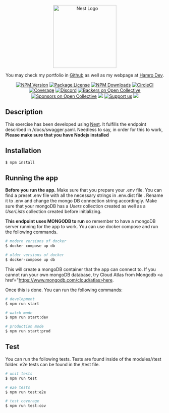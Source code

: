 <p align="center">
  <a href="http://nestjs.com/" target="blank"><img src="https://nestjs.com/img/logo-small.svg" width="200" alt="Nest Logo" /></a>
</p>

[circleci-image]: https://img.shields.io/circleci/build/github/nestjs/nest/master?token=abc123def456
[circleci-url]: https://circleci.com/gh/nestjs/nest

  <p align="center">You may check my portfolio in <a href="https://github.com/troindx" target="_blank">Github</a> as well as my webpage at <a href="https://www.hamrodev.com" target="_blank">Hamro Dev</a>.</p>
    <p align="center">
<a href="https://www.npmjs.com/~nestjscore" target="_blank"><img src="https://img.shields.io/npm/v/@nestjs/core.svg" alt="NPM Version" /></a>
<a href="https://www.npmjs.com/~nestjscore" target="_blank"><img src="https://img.shields.io/npm/l/@nestjs/core.svg" alt="Package License" /></a>
<a href="https://www.npmjs.com/~nestjscore" target="_blank"><img src="https://img.shields.io/npm/dm/@nestjs/common.svg" alt="NPM Downloads" /></a>
<a href="https://circleci.com/gh/nestjs/nest" target="_blank"><img src="https://img.shields.io/circleci/build/github/nestjs/nest/master" alt="CircleCI" /></a>
<a href="https://coveralls.io/github/nestjs/nest?branch=master" target="_blank"><img src="https://coveralls.io/repos/github/nestjs/nest/badge.svg?branch=master#9" alt="Coverage" /></a>
<a href="https://discord.gg/G7Qnnhy" target="_blank"><img src="https://img.shields.io/badge/discord-online-brightgreen.svg" alt="Discord"/></a>
<a href="https://opencollective.com/nest#backer" target="_blank"><img src="https://opencollective.com/nest/backers/badge.svg" alt="Backers on Open Collective" /></a>
<a href="https://opencollective.com/nest#sponsor" target="_blank"><img src="https://opencollective.com/nest/sponsors/badge.svg" alt="Sponsors on Open Collective" /></a>
  <a href="https://paypal.me/kamilmysliwiec" target="_blank"><img src="https://img.shields.io/badge/Donate-PayPal-ff3f59.svg"/></a>
    <a href="https://opencollective.com/nest#sponsor"  target="_blank"><img src="https://img.shields.io/badge/Support%20us-Open%20Collective-41B883.svg" alt="Support us"></a>
  <a href="https://twitter.com/nestframework" target="_blank"><img src="https://img.shields.io/twitter/follow/nestframework.svg?style=social&label=Follow"></a>
</p>
  <!--[![Backers on Open Collective](https://opencollective.com/nest/backers/badge.svg)](https://opencollective.com/nest#backer)
  [![Sponsors on Open Collective](https://opencollective.com/nest/sponsors/badge.svg)](https://opencollective.com/nest#sponsor)-->

## Description

This exercise has been developed using [Nest](https://github.com/nestjs/nest). It fulfills the endpoint described in /docs/swagger.yaml. Needless to say, in order for this to work, **Please make sure that you have Nodejs installed**

## Installation

```bash
$ npm install
```

## Running the app

**Before you run the app.** Make sure that you prepare your .env file. You can find a preset .env file with all the necessary strings in .env.dist file . Rename it to .env and change the mongo DB connection string accordingly. Make sure that your mongoDB has a _Users_ collection created as well as a _UserLists_ collection created before initializing.


**This endpoint uses MONGODB to run** so remember to have a mongoDB server running for the app to work. You can use docker compose and run the following commands.
```bash
# modern versions of docker
$ docker compose up db

# older versions of docker
$ docker-compose up db
```
This will create a mongoDB container that the app can connect to. If you cannot run your own mongoDB database, try Cloud Atlas from Mongodb <a href="https://www.mongodb.com/cloud/atlas>here</a>.

Once this is done. You can run the following commands:

```bash
# development
$ npm run start

# watch mode
$ npm run start:dev

# production mode
$ npm run start:prod
```

## Test
You can run the following tests. Tests are found inside of the modules/<modulename>/test folder. e2e tests can be found in the /test file.

```bash
# unit tests
$ npm run test

# e2e tests
$ npm run test:e2e

# test coverage
$ npm run test:cov
```
